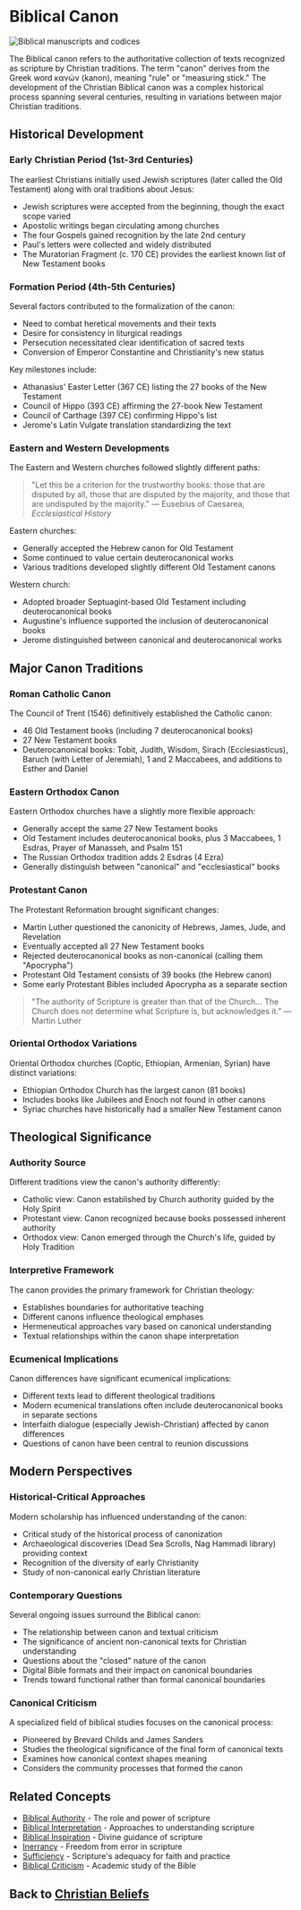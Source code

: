 # Biblical Canon

![Biblical manuscripts and codices](canon.jpg)

The Biblical canon refers to the authoritative collection of texts recognized as scripture by Christian traditions. The term "canon" derives from the Greek word κανών (kanon), meaning "rule" or "measuring stick." The development of the Christian Biblical canon was a complex historical process spanning several centuries, resulting in variations between major Christian traditions.

## Historical Development

### Early Christian Period (1st-3rd Centuries)

The earliest Christians initially used Jewish scriptures (later called the Old Testament) along with oral traditions about Jesus:

- Jewish scriptures were accepted from the beginning, though the exact scope varied
- Apostolic writings began circulating among churches
- The four Gospels gained recognition by the late 2nd century
- Paul's letters were collected and widely distributed
- The Muratorian Fragment (c. 170 CE) provides the earliest known list of New Testament books

### Formation Period (4th-5th Centuries)

Several factors contributed to the formalization of the canon:

- Need to combat heretical movements and their texts
- Desire for consistency in liturgical readings
- Persecution necessitated clear identification of sacred texts
- Conversion of Emperor Constantine and Christianity's new status

Key milestones include:
- Athanasius' Easter Letter (367 CE) listing the 27 books of the New Testament
- Council of Hippo (393 CE) affirming the 27-book New Testament 
- Council of Carthage (397 CE) confirming Hippo's list
- Jerome's Latin Vulgate translation standardizing the text

### Eastern and Western Developments

The Eastern and Western churches followed slightly different paths:

> "Let this be a criterion for the trustworthy books: those that are disputed by all, those that are disputed by the majority, and those that are undisputed by the majority." — Eusebius of Caesarea, *Ecclesiastical History*

Eastern churches:
- Generally accepted the Hebrew canon for Old Testament
- Some continued to value certain deuterocanonical works 
- Various traditions developed slightly different Old Testament canons

Western church:
- Adopted broader Septuagint-based Old Testament including deuterocanonical books
- Augustine's influence supported the inclusion of deuterocanonical books
- Jerome distinguished between canonical and deuterocanonical works

## Major Canon Traditions

### Roman Catholic Canon

The Council of Trent (1546) definitively established the Catholic canon:

- 46 Old Testament books (including 7 deuterocanonical books)
- 27 New Testament books
- Deuterocanonical books: Tobit, Judith, Wisdom, Sirach (Ecclesiasticus), Baruch (with Letter of Jeremiah), 1 and 2 Maccabees, and additions to Esther and Daniel

### Eastern Orthodox Canon

Eastern Orthodox churches have a slightly more flexible approach:

- Generally accept the same 27 New Testament books
- Old Testament includes deuterocanonical books, plus 3 Maccabees, 1 Esdras, Prayer of Manasseh, and Psalm 151
- The Russian Orthodox tradition adds 2 Esdras (4 Ezra)
- Generally distinguish between "canonical" and "ecclesiastical" books

### Protestant Canon

The Protestant Reformation brought significant changes:

- Martin Luther questioned the canonicity of Hebrews, James, Jude, and Revelation
- Eventually accepted all 27 New Testament books
- Rejected deuterocanonical books as non-canonical (calling them "Apocrypha")
- Protestant Old Testament consists of 39 books (the Hebrew canon)
- Some early Protestant Bibles included Apocrypha as a separate section

> "The authority of Scripture is greater than that of the Church... The Church does not determine what Scripture is, but acknowledges it." — Martin Luther

### Oriental Orthodox Variations

Oriental Orthodox churches (Coptic, Ethiopian, Armenian, Syrian) have distinct variations:

- Ethiopian Orthodox Church has the largest canon (81 books)
- Includes books like Jubilees and Enoch not found in other canons
- Syriac churches have historically had a smaller New Testament canon

## Theological Significance

### Authority Source

Different traditions view the canon's authority differently:

- Catholic view: Canon established by Church authority guided by the Holy Spirit
- Protestant view: Canon recognized because books possessed inherent authority
- Orthodox view: Canon emerged through the Church's life, guided by Holy Tradition

### Interpretive Framework

The canon provides the primary framework for Christian theology:

- Establishes boundaries for authoritative teaching
- Different canons influence theological emphases
- Hermeneutical approaches vary based on canonical understanding
- Textual relationships within the canon shape interpretation

### Ecumenical Implications

Canon differences have significant ecumenical implications:

- Different texts lead to different theological traditions
- Modern ecumenical translations often include deuterocanonical books in separate sections
- Interfaith dialogue (especially Jewish-Christian) affected by canon differences
- Questions of canon have been central to reunion discussions

## Modern Perspectives

### Historical-Critical Approaches

Modern scholarship has influenced understanding of the canon:

- Critical study of the historical process of canonization
- Archaeological discoveries (Dead Sea Scrolls, Nag Hammadi library) providing context
- Recognition of the diversity of early Christianity
- Study of non-canonical early Christian literature

### Contemporary Questions

Several ongoing issues surround the Biblical canon:

- The relationship between canon and textual criticism
- The significance of ancient non-canonical texts for Christian understanding
- Questions about the "closed" nature of the canon
- Digital Bible formats and their impact on canonical boundaries
- Trends toward functional rather than formal canonical boundaries

### Canonical Criticism

A specialized field of biblical studies focuses on the canonical process:

- Pioneered by Brevard Childs and James Sanders
- Studies the theological significance of the final form of canonical texts
- Examines how canonical context shapes meaning
- Considers the community processes that formed the canon

## Related Concepts

- [Biblical Authority](./biblical_authority.md) - The role and power of scripture
- [Biblical Interpretation](./biblical_interpretation.md) - Approaches to understanding scripture
- [Biblical Inspiration](./biblical_inspiration.md) - Divine guidance of scripture
- [Inerrancy](./inerrancy.md) - Freedom from error in scripture
- [Sufficiency](./sufficiency.md) - Scripture's adequacy for faith and practice
- [Biblical Criticism](./biblical_criticism.md) - Academic study of the Bible

## Back to [Christian Beliefs](./README.md)
